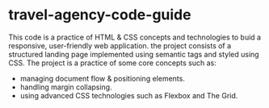 # travel-agency-code-guide
This code is a practice of HTML & CSS concepts and technologies to buid a responsive, user-friendly web application. 
the project consists of a structured landing page implemented using semantic tags and styled using CSS.
The project is a practice of some core concepts such as:
- managing document flow & positioning elements.
- handling margin collapsing.
- using advanced CSS technologies such as Flexbox and The Grid.
